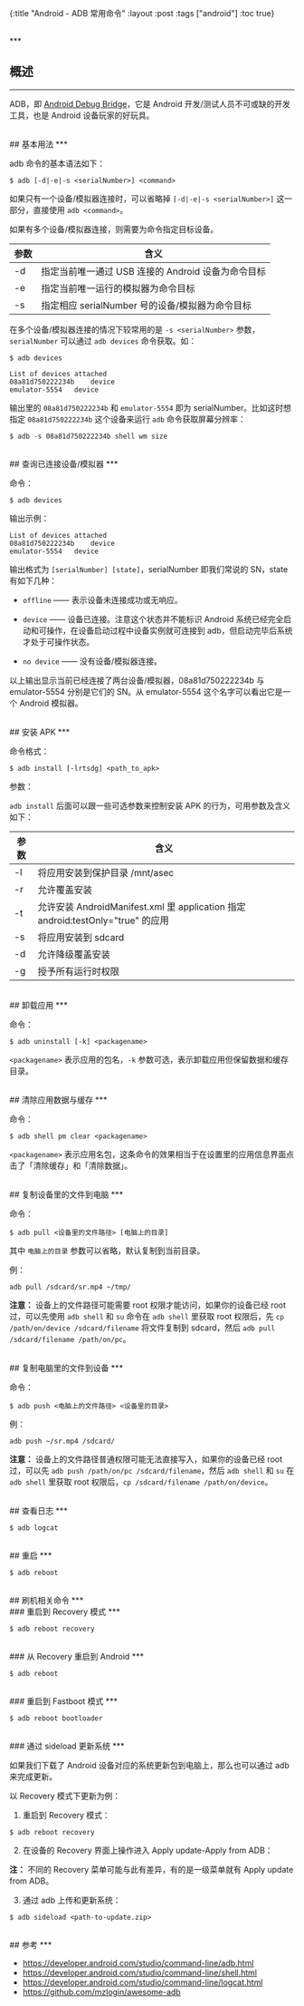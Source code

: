 {:title "Android - ADB 常用命令"
 :layout :post
 :tags  ["android"]
 :toc true}

<br>
***
<br>

## 概述
***

ADB，即 [Android Debug Bridge](https://developer.android.youdaxue.com/studio/command-line/adb.html)，它是 Android 开发/测试人员不可或缺的开发工具，也是 Android 设备玩家的好玩具。

<br>
## 基本用法
***

adb 命令的基本语法如下：

```
$ adb [-d|-e|-s <serialNumber>] <command>
```

如果只有一个设备/模拟器连接时，可以省略掉 `[-d|-e|-s <serialNumber>]` 这一部分，直接使用 `adb <command>`。

如果有多个设备/模拟器连接，则需要为命令指定目标设备。

<table class="table table-bordered">
<thead>
<tr>
<th>参数</th>
<th>含义</th>
</tr>
</thead>
<tbody>
<tr>
<td>-d</td>
<td>指定当前唯一通过 USB 连接的 Android 设备为命令目标</td>
</tr>
<tr>
<td>-e</td>
<td>指定当前唯一运行的模拟器为命令目标</td>
</tr>
<tr>
<td>-s <serialNumber></td>
<td>指定相应 serialNumber 号的设备/模拟器为命令目标</td>
</tr>
</tbody>
</table>

在多个设备/模拟器连接的情况下较常用的是 `-s <serialNumber>` 参数，`serialNumber` 可以通过 `adb devices` 命令获取。如：

```
$ adb devices

List of devices attached
08a81d750222234b	device
emulator-5554	device
```

输出里的 `08a81d750222234b` 和 `emulator-5554` 即为 serialNumber。比如这时想指定 `08a81d750222234b` 这个设备来运行 `adb` 命令获取屏幕分辨率：

```
$ adb -s 08a81d750222234b shell wm size
```

<br>
## 查询已连接设备/模拟器
***

命令：

```
$ adb devices
```

输出示例：

```
List of devices attached
08a81d750222234b	device
emulator-5554	device
```

输出格式为 `[serialNumber] [state]`，serialNumber 即我们常说的 SN，state 有如下几种：

* `offline` —— 表示设备未连接成功或无响应。

* `device` —— 设备已连接。注意这个状态并不能标识 Android 系统已经完全启动和可操作，在设备启动过程中设备实例就可连接到 adb，但启动完毕后系统才处于可操作状态。

* `no device` —— 没有设备/模拟器连接。

以上输出显示当前已经连接了两台设备/模拟器，08a81d750222234b 与 emulator-5554 分别是它们的 SN。从 emulator-5554 这个名字可以看出它是一个 Android 模拟器。

<br>
## 安装 APK
***

命令格式：

```
$ adb install [-lrtsdg] <path_to_apk>
```

参数：

`adb install` 后面可以跟一些可选参数来控制安装 APK 的行为，可用参数及含义如下：

<table class="table table-bordered">
<thead>
<tr>
<th>参数</th>
<th>含义</th>
</tr>
</thead>
<tbody>
<tr>
<td>-l</td>
<td>将应用安装到保护目录 /mnt/asec</td>
</tr>
<tr>
<td>-r</td>
<td>允许覆盖安装</td>
</tr>
<tr>
<td>-t</td>
<td>允许安装 AndroidManifest.xml 里 application 指定 android:testOnly="true" 的应用</td>
</tr>
<tr>
<td>-s</td>
<td>将应用安装到 sdcard</td>
</tr>
<tr>
<td>-d</td>
<td>允许降级覆盖安装</td>
</tr>
<tr>
<td>-g</td>
<td>授予所有运行时权限</td>
</tr>
</tbody>
</table>

<br>
## 卸载应用
***

命令：

```
$ adb uninstall [-k] <packagename>
```

`<packagename>` 表示应用的包名，`-k` 参数可选，表示卸载应用但保留数据和缓存目录。

<br>
## 清除应用数据与缓存
***

命令：

```
$ adb shell pm clear <packagename>
```

`<packagename>` 表示应用名包，这条命令的效果相当于在设置里的应用信息界面点击了「清除缓存」和「清除数据」。

<br>
## 复制设备里的文件到电脑
***

命令：

```
$ adb pull <设备里的文件路径> [电脑上的目录]
```

其中 `电脑上的目录` 参数可以省略，默认复制到当前目录。

例：

```
adb pull /sdcard/sr.mp4 ~/tmp/
```

**注意：** 设备上的文件路径可能需要 root 权限才能访问，如果你的设备已经 root 过，可以先使用 `adb shell` 和 `su` 命令在 `adb shell` 里获取 root 权限后，先 `cp /path/on/device /sdcard/filename` 将文件复制到 sdcard，然后 `adb pull /sdcard/filename /path/on/pc`。

<br>
## 复制电脑里的文件到设备
***

命令：

```
$ adb push <电脑上的文件路径> <设备里的目录>
```

例：

```
adb push ~/sr.mp4 /sdcard/
```

**注意：** 设备上的文件路径普通权限可能无法直接写入，如果你的设备已经 root 过，可以先 `adb push /path/on/pc /sdcard/filename`，然后 `adb shell` 和 `su` 在 `adb shell` 里获取 root 权限后，`cp /sdcard/filename /path/on/device`。

<br>
## 查看日志
***

```
$ adb logcat
```

<br>
## 重启
***

```
$ adb reboot
```

<br>
## 刷机相关命令
***

<br>
### 重启到 Recovery 模式
***

```
$ adb reboot recovery
```

<br>
### 从 Recovery 重启到 Android
***

```
$ adb reboot
```

<br>
### 重启到 Fastboot 模式
***

```
$ adb reboot bootloader
```

<br>
### 通过 sideload 更新系统
***

如果我们下载了 Android 设备对应的系统更新包到电脑上，那么也可以通过 adb 来完成更新。

以 Recovery 模式下更新为例：

1. 重启到 Recovery 模式：

```
$ adb reboot recovery
```

2. 在设备的 Recovery 界面上操作进入 Apply update-Apply from ADB：

**注：** 不同的 Recovery 菜单可能与此有差异，有的是一级菜单就有 Apply update from ADB。

3. 通过 adb 上传和更新系统：

```
$ adb sideload <path-to-update.zip>
```

<br>
## 参考
***

* <https://developer.android.com/studio/command-line/adb.html>
* <https://developer.android.com/studio/command-line/shell.html>
* <https://developer.android.com/studio/command-line/logcat.html>
* <https://github.com/mzlogin/awesome-adb>
